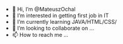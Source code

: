 - 👋 Hi, I’m @MateuszOchal
- 👀 I’m interested in getting first job in IT
- 🌱 I’m currently learning JAVA/HTML/CSS/
- 💞️ I’m looking to collaborate on ...
- 📫 How to reach me ...

<!---
MateuszOchal/MateuszOchal is a ✨ special ✨ repository because its `README.md` (this file) appears on your GitHub profile.
You can click the Preview link to take a look at your changes.
--->
